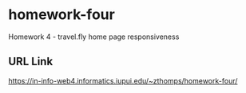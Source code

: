 # homework-four
 Homework 4 - travel.fly home page responsiveness

## URL Link
https://in-info-web4.informatics.iupui.edu/~zthomps/homework-four/
